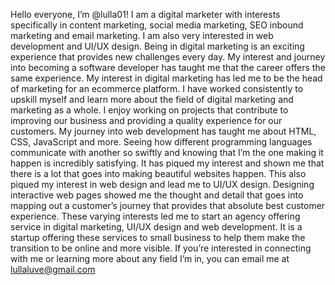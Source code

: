 Hello everyone, I’m @lulla01! I am a digital marketer with interests specifically in content marketing, social media marketing, SEO inbound marketing and email marketing. I am also very interested in web development and UI/UX design. Being in digital marketing is an exciting experience that provides new challenges every day. My interest and journey into becoming a software developer has taught me that the career offers the same experience.
My interest in digital marketing has led me to be the head of marketing for an ecommerce platform. I have worked consistently to upskill myself and learn more about the field of digital marketing and marketing as a whole. I enjoy working on projects that contribute to improving our business and providing a quality experience for our customers. 
My journey into web development has taught me about HTML, CSS, JavaScript and more. Seeing how different programming languages communicate with another so swiftly and knowing that I’m the one making it happen is incredibly satisfying. It has piqued my interest and shown me that there is a lot that goes into making beautiful websites happen. 
This also piqued my interest in web design and lead me to UI/UX design. Designing interactive web pages showed me the thought and detail that goes into mapping out a customer’s journey that provides that absolute best customer experience.
These varying interests led me to start an agency offering service in digital marketing, UI/UX design and web development. It is a startup offering these services to small business to help them make the transition to be online and more visible.
If you’re interested in connecting with me or learning more about any field I’m in, you can email me at lullaluve@gmail.com
